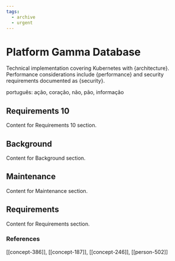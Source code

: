 ```yaml
---
tags:
  - archive
  - urgent
---
```


# Platform Gamma Database

Technical implementation covering Kubernetes with {architecture}. Performance considerations include {performance} and security requirements documented as {security}.

português: ação, coração, não, pão, informação

## Requirements 10

Content for Requirements 10 section.

## Background

Content for Background section.

## Maintenance

Content for Maintenance section.

## Requirements

Content for Requirements section.


### References
[[concept-386]], [[concept-187]], [[concept-246]], [[person-502]]
